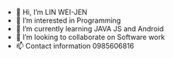 - 👋 Hi, I’m LIN WEI-JEN
- 👀 I’m interested in Programming
- 🌱 I’m currently learning JAVA JS and Android
- 💞️ I’m looking to collaborate on Software work
- 📫 Contact information 0985606816

<!---
a2316216/a2316216 is a ✨ special ✨ repository because its `README.md` (this file) appears on your GitHub profile.
You can click the Preview link to take a look at your changes.
--->
